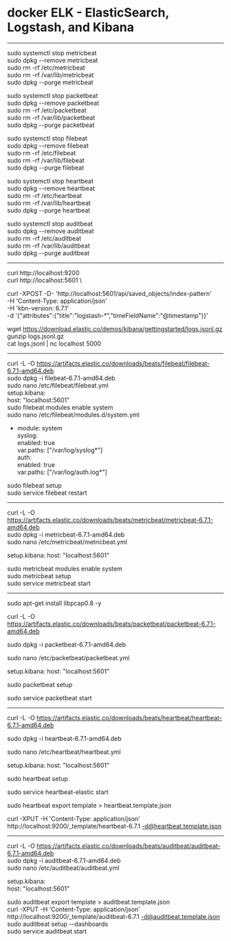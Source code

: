 # docker ELK -  ElasticSearch, Logstash, and Kibana
*************************************************************************************
sudo systemctl  stop metricbeat \
sudo dpkg --remove metricbeat \
sudo rm -rf /etc/metricbeat \
sudo rm -rf /var/lib/metricbeat\
sudo dpkg --purge  metricbeat 

sudo systemctl stop packetbeat \
sudo dpkg --remove packetbeat  \
sudo rm -rf /etc/packetbeat \
sudo rm -rf /var/lib/packetbeat \
sudo dpkg --purge  packetbeat 

sudo systemctl  stop filebeat \
sudo dpkg --remove filebeat \
sudo rm -rf /etc/filebeat \
sudo rm -rf /var/lib/filebeat \
sudo dpkg --purge  filebeat 

sudo systemctl  stop heartbeat \
sudo dpkg --remove heartbeat \
sudo rm -rf /etc/heartbeat \
sudo rm -rf /var/lib/heartbeat \
sudo dpkg --purge  heartbeat

sudo systemctl  stop auditbeat \
sudo dpkg --remove auditbeat \
sudo rm -rf /etc/auditbeat \
sudo rm -rf /var/lib/auditbeat \
sudo dpkg --purge auditbeat
*************************************************************************************
curl http://localhost:9200 \
curl http://localhost:5601 \

curl -XPOST -D- 'http://localhost:5601/api/saved_objects/index-pattern' \
 -H 'Content-Type: application/json' \
 -H 'kbn-version: 6.7.1' \
 -d '{"attributes":{"title":"logstash-*","timeFieldName":"@timestamp"}}' 
 
wget https://download.elastic.co/demos/kibana/gettingstarted/logs.jsonl.gz \
gunzip logs.jsonl.gz \
cat logs.jsonl | nc localhost 5000
*************************************************************************************
curl -L -O https://artifacts.elastic.co/downloads/beats/filebeat/filebeat-6.7.1-amd64.deb \
sudo dpkg -i filebeat-6.7.1-amd64.deb \
sudo nano /etc/filebeat/filebeat.yml \
setup.kibana: \
  host: "localhost:5601"  \
sudo filebeat modules enable system \
sudo nano /etc/filebeat/modules.d/system.yml 

- module: system \
  syslog: \
    enabled: true \
    var.paths: ["/var/log/syslog*"] \
  auth: \
    enabled: true \
    var.paths: ["/var/log/auth.log*"] 
    
sudo filebeat setup \
sudo service filebeat restart
*************************************************************************************
curl -L -O https://artifacts.elastic.co/downloads/beats/metricbeat/metricbeat-6.7.1-amd64.deb \
sudo dpkg -i metricbeat-6.7.1-amd64.deb \
sudo nano /etc/metricbeat/metricbeat.yml 

setup.kibana:
  host: "localhost:5601" 

sudo metricbeat modules enable system \
sudo metricbeat setup \
sudo service metricbeat start 
*************************************************************************************
sudo apt-get install libpcap0.8 -y

curl -L -O https://artifacts.elastic.co/downloads/beats/packetbeat/packetbeat-6.7.1-amd64.deb

sudo dpkg -i packetbeat-6.7.1-amd64.deb

sudo nano /etc/packetbeat/packetbeat.yml

setup.kibana:
  host: "localhost:5601" 
  
sudo packetbeat setup 

sudo service packetbeat start
*************************************************************************************
curl -L -O https://artifacts.elastic.co/downloads/beats/heartbeat/heartbeat-6.7.1-amd64.deb

sudo dpkg -i heartbeat-6.7.1-amd64.deb

sudo nano /etc/heartbeat/heartbeat.yml

setup.kibana:
  host: "localhost:5601" 
  
sudo heartbeat setup 

sudo service heartbeat-elastic start

sudo heartbeat export template > heartbeat.template.json

curl -XPUT -H 'Content-Type: application/json' http://localhost:9200/_template/heartbeat-6.7.1 -d@heartbeat.template.json
*************************************************************************************
curl -L -O https://artifacts.elastic.co/downloads/beats/auditbeat/auditbeat-6.7.1-amd64.deb \
sudo dpkg -i auditbeat-6.7.1-amd64.deb \
sudo nano /etc/auditbeat/auditbeat.yml

setup.kibana: \
  host: "localhost:5601" 
  
sudo auditbeat export template > auditbeat.template.json \
curl -XPUT -H 'Content-Type: application/json' http://localhost:9200/_template/auditbeat-6.7.1 -d@auditbeat.template.json \
sudo auditbeat setup --dashboards \
sudo service auditbeat start

